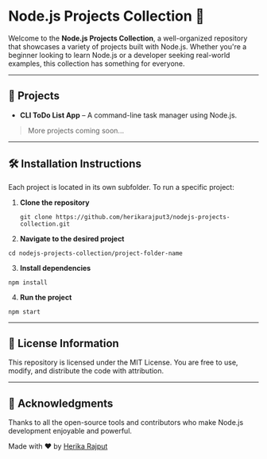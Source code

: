 # Node.js Projects Collection 🚀

Welcome to the **Node.js Projects Collection**, a well-organized repository that showcases a variety of projects built with Node.js. Whether you're a beginner looking to learn Node.js or a developer seeking real-world examples, this collection has something for everyone.

---

## 📂 Projects

- **CLI ToDo List App** – A command-line task manager using Node.js.

> More projects coming soon...

---

## 🛠️ Installation Instructions

Each project is located in its own subfolder. To run a specific project:

1. **Clone the repository**
   ```
   git clone https://github.com/herikarajput3/nodejs-projects-collection.git 
   ```

2. **Navigate to the desired project**
```
cd nodejs-projects-collection/project-folder-name
```

3. **Install dependencies**
```
npm install
```

4. **Run the project**
```
npm start
```

---

## 📄 License Information
This repository is licensed under the MIT License.
You are free to use, modify, and distribute the code with attribution.

---

## 🙌 Acknowledgments
Thanks to all the open-source tools and contributors who make Node.js development enjoyable and powerful.

Made with ❤️ by [Herika Rajput](https://github.com/herikarajput3) 